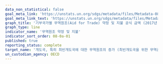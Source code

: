 ```yaml
---
data_non_statistical: false
goal_meta_link: 'https://unstats.un.org/sdgs/metadata/files/Metadata-08-0a-01.pdf'
goal_meta_link_text: 'https://unstats.un.org/sdgs/metadata/files/Metadata-08-0a-01.pdf'
graph_title: '기부국가별 무역원조(Aid for Trade) 약정 및 지불 공식 금액 (2017년 기준 100만 고정 USD)'
graph_type: line
indicator_name: '무역원조 약정 및 지불'
indicator_sort_order: 08-0a-01
published: true
reporting_status: complete
target_name: '개도국, 특히 최빈개도국에 대한 무역원조의 증가 (최빈개도국을 위한 무역관계 기술지원을 위한 강화된 통합프레임 하에서 이루어지는 원조를 포함)'
un_custodian_agency: OECD
---
```

